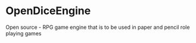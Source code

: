 # OpenDiceEngine
Open source - RPG game engine that is to be used in paper and pencil role playing games
